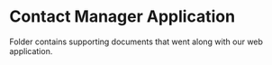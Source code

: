 # Contact Manager Application
Folder contains supporting documents that went along with our web application.
